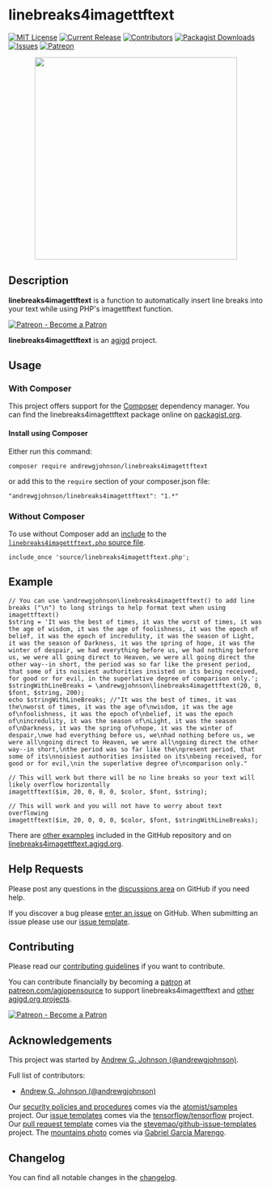 # linebreaks4imagettftext

[![MIT License](https://img.shields.io/badge/license-MIT-0366d6.png?colorB=0366d6&style=flat-square)](https://github.com/andrewgjohnson/linebreaks4imagettftext/blob/master/LICENSE)
[![Current Release](https://img.shields.io/github/release/andrewgjohnson/linebreaks4imagettftext.png?colorB=0366d6&style=flat-square&logoColor=white&logo=github)](https://github.com/andrewgjohnson/linebreaks4imagettftext/releases)
[![Contributors](https://img.shields.io/github/contributors/andrewgjohnson/linebreaks4imagettftext.png?colorB=0366d6&style=flat-square&logoColor=white&logo=github)](https://github.com/andrewgjohnson/linebreaks4imagettftext/graphs/contributors)
[![Packagist Downloads](https://img.shields.io/packagist/dt/andrewgjohnson/linebreaks4imagettftext.png?colorB=0366d6&style=flat-square&logoColor=white&logo=packagist)](https://packagist.org/packages/andrewgjohnson/linebreaks4imagettftext/stats)
[![Issues](https://img.shields.io/github/issues/andrewgjohnson/linebreaks4imagettftext.png?colorB=0366d6&style=flat-square&logoColor=white&logo=github)](https://github.com/andrewgjohnson/linebreaks4imagettftext/issues)
[![Patreon](https://linebreaks4imagettftext.agjgd.org/documentation/linebreaks4imagettftext.agjgd.org/images/patreon-badge.png)](https://patreon.com/agjopensource)

<p align="center"><a href="https://linebreaks4imagettftext.agjgd.org/" title=""><img src="https://linebreaks4imagettftext.agjgd.org/documentation/linebreaks4imagettftext.agjgd.org/images/avatar.png" alt="" title="" width="400" id="avatar" /></a></p>

## Description

**linebreaks4imagettftext** is a function to automatically insert line breaks into your text while using PHP's imagettftext function.

[![Patreon - Become a Patron](https://raster.shields.io/badge/Patreon%20-become%20a%20Patron-FD334A.png?style=for-the-badge&logo=patreon&logoColor=FD334A)](https://patreon.com/agjopensource)

**linebreaks4imagettftext** is an [agjgd](https://agjgd.org) project.

## Usage

### With Composer

This project offers support for the [Composer](https://getcomposer.org/) dependency manager. You can find the linebreaks4imagettftext package online on [packagist.org](https://packagist.org/packages/andrewgjohnson/linebreaks4imagettftext).

#### Install using Composer

Either run this command:

    composer require andrewgjohnson/linebreaks4imagettftext

or add this to the `require` section of your composer.json file:

    "andrewgjohnson/linebreaks4imagettftext": "1.*"

### Without Composer

To use without Composer add an [include](http://php.net/manual/function.include.php) to the [`linebreaks4imagettftext.php` source file](https://raw.githubusercontent.com/andrewgjohnson/linebreaks4imagettftext/master/source/linebreaks4imagettftext.php).

    include_once 'source/linebreaks4imagettftext.php';

## Example

    // You can use \andrewgjohnson\linebreaks4imagettftext() to add line breaks ("\n") to long strings to help format text when using imagettftext()
    $string = 'It was the best of times, it was the worst of times, it was the age of wisdom, it was the age of foolishness, it was the epoch of belief, it was the epoch of incredulity, it was the season of Light, it was the season of Darkness, it was the spring of hope, it was the winter of despair, we had everything before us, we had nothing before us, we were all going direct to Heaven, we were all going direct the other way--in short, the period was so far like the present period, that some of its noisiest authorities insisted on its being received, for good or for evil, in the superlative degree of comparison only.';
    $stringWithLineBreaks = \andrewgjohnson\linebreaks4imagettftext(20, 0, $font, $string, 200);
    echo $stringWithLineBreaks; //"It was the best of times, it was the\nworst of times, it was the age of\nwisdom, it was the age of\nfoolishness, it was the epoch of\nbelief, it was the epoch of\nincredulity, it was the season of\nLight, it was the season of\nDarkness, it was the spring of\nhope, it was the winter of despair,\nwe had everything before us, we\nhad nothing before us, we were all\ngoing direct to Heaven, we were all\ngoing direct the other way--in short,\nthe period was so far like the\npresent period, that some of its\nnoisiest authorities insisted on its\nbeing received, for good or for evil,\nin the superlative degree of\ncomparison only."

    // This will work but there will be no line breaks so your text will likely overflow horizontally
    imagettftext($im, 20, 0, 0, 0, $color, $font, $string);

    // This will work and you will not have to worry about text overflowing
    imagettftext($im, 20, 0, 0, 0, $color, $font, $stringWithLineBreaks);

There are [other examples](https://github.com/andrewgjohnson/linebreaks4imagettftext/tree/master/examples) included in the GitHub repository and on [linebreaks4imagettftext.agjgd.org](https://linebreaks4imagettftext.agjgd.org/examples/).

## Help Requests

Please post any questions in the [discussions area](https://github.com/andrewgjohnson/linebreaks4imagettftext/discussions) on GitHub if you need help.

If you discover a bug please [enter an issue](https://github.com/andrewgjohnson/linebreaks4imagettftext/issues/new) on GitHub. When submitting an issue please use our [issue template](https://github.com/andrewgjohnson/linebreaks4imagettftext/blob/master/ISSUE_TEMPLATE.md).

## Contributing

Please read our [contributing guidelines](https://github.com/andrewgjohnson/linebreaks4imagettftext/blob/master/CONTRIBUTING.md) if you want to contribute.

You can contribute financially by becoming a [patron](https://patreon.com/agjopensource) at [patreon.com/agjopensource](https://patreon.com/agjopensource) to support linebreaks4imagettftext and [other agjgd.org projects](https://agjgd.org/projects/).

[![Patreon - Become a Patron](https://raster.shields.io/badge/Patreon%20-become%20a%20Patron-FD334A.png?style=for-the-badge&logo=patreon&logoColor=FD334A)](https://patreon.com/agjopensource)

## Acknowledgements

This project was started by [Andrew G. Johnson (@andrewgjohnson)](https://github.com/andrewgjohnson).

Full list of contributors:
 * [Andrew G. Johnson (@andrewgjohnson)](https://github.com/andrewgjohnson)

Our [security policies and procedures](https://github.com/andrewgjohnson/linebreaks4imagettftext/blob/master/.github/SECURITY.md) comes via the [atomist/samples](https://github.com/atomist/samples/blob/master/SECURITY.md) project. Our [issue templates](https://github.com/andrewgjohnson/linebreaks4imagettftext/tree/master/.github/ISSUE_TEMPLATE) comes via the [tensorflow/tensorflow](https://github.com/tensorflow/tensorflow/blob/master/SECURITY.md) project. Our [pull request template](https://github.com/andrewgjohnson/linebreaks4imagettftext/blob/master/.github/PULL_REQUEST_TEMPLATE.md) comes via the [stevemao/github-issue-templates](https://github.com/stevemao/github-issue-templates) project. The [mountains photo](https://unsplash.com/photos/qJvpykJ5SKs) comes via [Gabriel Garcia Marengo](https://unsplash.com/@gabrielgm).

## Changelog

You can find all notable changes in the [changelog](https://github.com/andrewgjohnson/linebreaks4imagettftext/blob/master/CHANGELOG.md).
